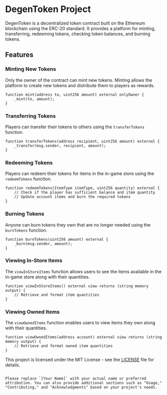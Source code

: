 
# DegenToken Project

DegenToken is a decentralized token contract built on the Ethereum blockchain using the ERC-20 standard. It provides a platform for minting, transferring, redeeming tokens, checking token balances, and burning tokens.

## Features

### Minting New Tokens

Only the owner of the contract can mint new tokens. Minting allows the platform to create new tokens and distribute them to players as rewards.

```solidity
function mint(address to, uint256 amount) external onlyOwner {
    _mint(to, amount);
}
```

### Transferring Tokens

Players can transfer their tokens to others using the `transferTokens` function.

```solidity
function transferTokens(address recipient, uint256 amount) external {
    _transfer(msg.sender, recipient, amount);
}
```

### Redeeming Tokens

Players can redeem their tokens for items in the in-game store using the `redeemTokens` function.

```solidity
function redeemTokens(ItemType itemType, uint256 quantity) external {
    // Check if the player has sufficient balance and item quantity
    // Update account items and burn the required tokens
}
```


### Burning Tokens

Anyone can burn tokens they own that are no longer needed using the `burnTokens` function.

```solidity
function burnTokens(uint256 amount) external {
    _burn(msg.sender, amount);
}
```

### Viewing In-Store Items

The `viewInStoreItems` function allows users to see the items available in the in-game store along with their quantities.

```solidity
function viewInStoreItems() external view returns (string memory output) {
    // Retrieve and format item quantities
}
```

### Viewing Owned Items

The `viewOwnedItems` function enables users to view items they own along with their quantities.

```solidity
function viewOwnedItems(address account) external view returns (string memory output) {
    // Retrieve and format owned item quantities
}
```


This project is licensed under the MIT License - see the [LICENSE](LICENSE) file for details.
```

Please replace `[Your Name]` with your actual name or preferred attribution. You can also provide additional sections such as "Usage," "Contributing," and "Acknowledgments" based on your project's needs.
